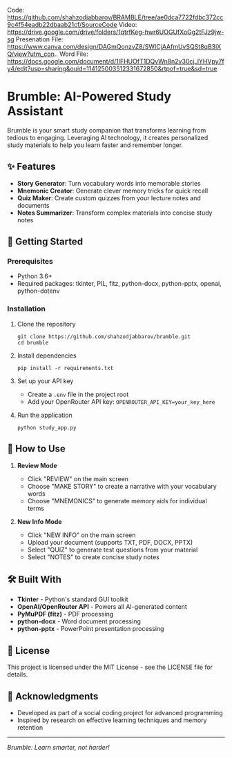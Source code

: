 Code: https://github.com/shahzodjabbarov/BRAMBLE/tree/ae0dca7722fdbc372cc9c4f54eadb22dbaab21cf/SourceCode
Video: https://drive.google.com/drive/folders/1qtrfKeg-hwr6UOGUfXoGg2tFJz9jw-sg
Presenation File: https://www.canva.com/design/DAGmQonzvZ8/SWICjAAfmUvSQSt8qB3iXQ/view?utm_con..
Word File: https://docs.google.com/document/d/1lFHUOfT1DQvWn8n2v30cj_lYHVpy7fy4/edit?usp=sharing&ouid=114125003512331672850&rtpof=true&sd=true

# Brumble: AI-Powered Study Assistant
Brumble is your smart study companion that transforms learning from tedious to engaging. Leveraging AI technology, it creates personalized study materials to help you learn faster and remember longer.

## ✨ Features

- **Story Generator**: Turn vocabulary words into memorable stories
- **Mnemonic Creator**: Generate clever memory tricks for quick recall
- **Quiz Maker**: Create custom quizzes from your lecture notes and documents
- **Notes Summarizer**: Transform complex materials into concise study notes

## 🚀 Getting Started

### Prerequisites
- Python 3.6+
- Required packages: tkinter, PIL, fitz, python-docx, python-pptx, openai, python-dotenv

### Installation

1. Clone the repository
   ```
   git clone https://github.com/shahzodjabbarov/bramble.git
   cd brumble
   ```

2. Install dependencies
   ```
   pip install -r requirements.txt
   ```

3. Set up your API key
   - Create a `.env` file in the project root
   - Add your OpenRouter API key: `OPENROUTER_API_KEY=your_key_here`

4. Run the application
   ```
   python study_app.py
   ```

## 📖 How to Use

1. **Review Mode**
   - Click "REVIEW" on the main screen
   - Choose "MAKE STORY" to create a narrative with your vocabulary words
   - Choose "MNEMONICS" to generate memory aids for individual terms

2. **New Info Mode**
   - Click "NEW INFO" on the main screen
   - Upload your document (supports TXT, PDF, DOCX, PPTX)
   - Select "QUIZ" to generate test questions from your material
   - Select "NOTES" to create concise study notes

## 🛠️ Built With

- **Tkinter** - Python's standard GUI toolkit
- **OpenAI/OpenRouter API** - Powers all AI-generated content
- **PyMuPDF (fitz)** - PDF processing
- **python-docx** - Word document processing
- **python-pptx** - PowerPoint presentation processing

## 📝 License

This project is licensed under the MIT License - see the LICENSE file for details.

## 🙏 Acknowledgments

- Developed as part of a social coding project for advanced programming
- Inspired by research on effective learning techniques and memory retention

---

*Brumble: Learn smarter, not harder!*
